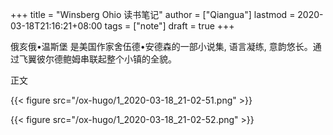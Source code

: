 +++
title = "Winsberg Ohio 读书笔记"
author = ["Qiangua"]
lastmod = 2020-03-18T21:16:21+08:00
tags = ["note"]
draft = true
+++

俄亥俄•温斯堡 是美国作家舍伍德•安德森的一部小说集, 语言凝练, 意韵悠长。通过飞翼彼尔德鲍姆串联起整个小镇的全貌。

<!--more-->

正文

{{< figure src="/ox-hugo/1_2020-03-18_21-02-51.png" >}}

{{< figure src="/ox-hugo/1_2020-03-18_21-02-52.png" >}}